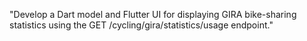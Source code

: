 "Develop a Dart model and Flutter UI for displaying GIRA bike-sharing statistics using the GET /cycling/gira/statistics/usage endpoint."

    